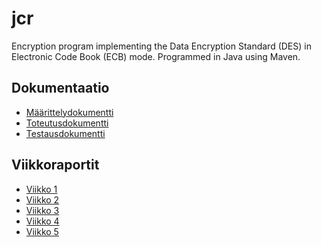 # jcr
Encryption program implementing the Data Encryption Standard (DES) in Electronic Code Book (ECB) mode.
Programmed in Java using Maven.

## Dokumentaatio
* [Määrittelydokumentti](doc/määrittelydokumentti.md)
* [Toteutusdokumentti](doc/toteutusdokumentti.md)
* [Testausdokumentti](doc/testausdokumentti.md)

## Viikkoraportit
* [Viikko 1](doc/viikkoraportit/viikko1.md)
* [Viikko 2](doc/viikkoraportit/viikko2.md)
* [Viikko 3](doc/viikkoraportit/viikko3.md)
* [Viikko 4](doc/viikkoraportit/viikko4.md)
* [Viikko 5](doc/viikkoraportit/viikko5.md)

